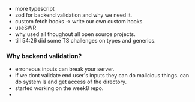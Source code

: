 - more typescript
- zod for backend validation and why we need it.
- custom fetch hooks -> write our own custom hooks
- useSWR
- why used all thoughout all open source projects.
- till 54:26 did some TS challenges on types and generics.

### Why backend validation?
- erroneous inputs can break your server.
- if we dont validate end user's inputs they can do malicious things. can do system ls and get access of the directory.
- started working on the week8 repo.
- 